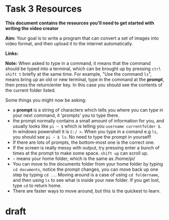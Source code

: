 # Task 3 Resources
**This document contains the resources you'll need to get started with writing the video creator**

**Aim:** Your goal is to write a program that can convert a set of images into video format, and then upload it to the internet automatically.

**Links:** 

**Note:** When asked to type in a command, it means that the command should be typed into a terminal, which can be brought up by pressing `ctrl shift t` briefly at the same time. For example, "Use the command `ls`", means bring up an old or new terminal, type in the command at the **prompt**, then press the return/enter key. In this case you should see the contents of the current folder listed.

Some things you might now be asking:
 - a **prompt** is a string of characters which tells you where you can type in your next command, it 'prompts' you to type there. 
 - the prompt normally contains a small amount of information for you, and usually looks like `pi ~ $` which is telling you `username currentfolder $`. In windows powershell it is `C:/ >`. When you type in a comand e.g `ls`, you should see `pi ~ $ ls`. No need to type the prompt in yourself!
 - If there are lots of prompts, the bottom-most one is the correct one.
 - If the screen is really messy with output, try pressing enter a bunch of times at the prompt to make some space. `shift up` can scroll up.
 - `~` means your home folder, which is the same as /home/pi/
 - You can move to the documents folder from your home folder by typing `cd documents`, notice the prompt changes, you can move back up one step by typing `cd ..`. Moving around is a case of using `cd foldername`, and then using `ls` to see what is inside your new folder. If you get lost, type `cd` to return home. 
 - There are faster ways to move around, but this is the quickest to learn. 

# draft
